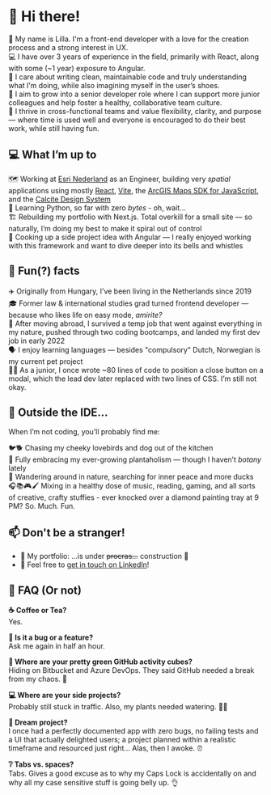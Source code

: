 # 👋 Hi there! 

🌿 My name is Lilla. I'm a front-end developer with a love for the creation process and a strong interest in UX.  
💻 I have over 3 years of experience in the field, primarily with React, along with some (~1 year) exposure to Angular.  
🧹 I care about writing clean, maintainable code and truly understanding what I’m doing, while also imagining myself in the user’s shoes.  
🚀 I aim to grow into a senior developer role where I can support more junior colleagues and help foster a healthy, collaborative team culture.  
🤝 I thrive in cross-functional teams and value flexibility, clarity, and purpose — where time is used well and everyone is encouraged to do their best work, while still having fun.




## 💻 What I’m up to

🗺️ Working at [Esri Nederland](https://www.esri.nl/nl-nl/home) as an Engineer, building very *spatial* applications using mostly [React](https://reactjs.org), [Vite](https://vitejs.dev), the [ArcGIS Maps SDK for JavaScript](https://developers.arcgis.com/javascript/), and the [Calcite Design System](https://developers.arcgis.com/calcite-design-system/)  
🐍 Learning Python, so far with zero *bytes* - oh, wait...  
🏗️ Rebuilding my portfolio with Next.js. Total overkill for a small site — so naturally, I’m doing my best to make it spiral out of control  
🤔 Cooking up a side project idea with Angular — I really enjoyed working with this framework and want to dive deeper into its bells and whistles




## 🧠 Fun(?) facts

✈️ Originally from Hungary, I’ve been living in the Netherlands since 2019  
🎓 Former law & international studies grad turned frontend developer — because who likes life on easy mode, *amirite?*  
🧳 After moving abroad, I survived a temp job that went against everything in my nature, pushed through two coding bootcamps, and landed my first dev job in early 2022  
🗣️ I enjoy learning languages — besides "compulsory" Dutch, Norwegian is my current pet project   
😵‍💫 As a junior, I once wrote ~80 lines of code to position a close button on a modal, which the lead dev later replaced with two lines of CSS. I’m still not okay.




## 🐾 Outside the IDE...

When I’m not coding, you’ll probably find me:

🐦🐕 Chasing my cheeky lovebirds and dog out of the kitchen  
🌱 Fully embracing my ever-growing plantaholism — though I haven’t *botany* lately  
🦆 Wandering around in nature, searching for inner peace and more ducks  
🎧📚🎮🖌️ Mixing in a healthy dose of music, reading, gaming, and all sorts of creative, crafty stuffies - ever knocked over a diamond painting tray at 9 PM? So. Much. Fun.




## 📫 Don't be a stranger!

- 💼 My portfolio: ...is under <s>procras...</s> construction 🚧 
- 💌 Feel free to [get in touch on LinkedIn](https://www.linkedin.com/in/lillapulay)!



## 🧐 FAQ (Or not)

**☕ Coffee or Tea?**  
Yes.

**🐞 Is it a bug or a feature?**  
Ask me again in half an hour. 

**📅 Where are your pretty green GitHub activity cubes?**  
Hiding on Bitbucket and Azure DevOps. They said GitHub needed a break from my chaos. 🥴

**💻 Where are your side projects?**  
Probably still stuck in traffic. Also, my plants needed watering. 🤷‍♀️

**🚀 Dream project?**  
I once had a perfectly documented app with zero bugs, no failing tests and a UI that actually delighted users; a project planned within a realistic timeframe and resourced just right... Alas, then I awoke. ⏰

**❔ Tabs vs. spaces?**  
Tabs. Gives a good excuse as to why my Caps Lock is accidentally on and why all my case sensitive stuff is going belly up. 👌


